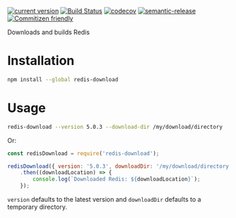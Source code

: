 [![current version](https://img.shields.io/npm/v/redis-download.svg)](https://www.npmjs.com/package/redis-download)
[![Build Status](https://travis-ci.org/saiichihashimoto/redis-download.svg?branch=master)](https://travis-ci.org/saiichihashimoto/redis-download)
[![codecov](https://codecov.io/gh/saiichihashimoto/redis-download/branch/master/graph/badge.svg)](https://codecov.io/gh/saiichihashimoto/redis-download)
[![semantic-release](https://img.shields.io/badge/%20%20%F0%9F%93%A6%F0%9F%9A%80-semantic--release-e10079.svg)](https://github.com/semantic-release/semantic-release)
[![Commitizen friendly](https://img.shields.io/badge/commitizen-friendly-brightgreen.svg)](http://commitizen.github.io/cz-cli/)

Downloads and builds Redis

# Installation

```bash
npm install --global redis-download
```

# Usage

```bash
redis-download --version 5.0.3 --download-dir /my/download/directory
```

Or:

```javascript
const redisDownload = require('redis-download');

redisDownload({ version: '5.0.3', downloadDir: '/my/download/directory' })
	.then((downloadLocation) => {
		console.log(`Downloaded Redis: ${downloadLocation}`);
	});
```

`version` defaults to the latest version and `downloadDir` defaults to a temporary directory.

